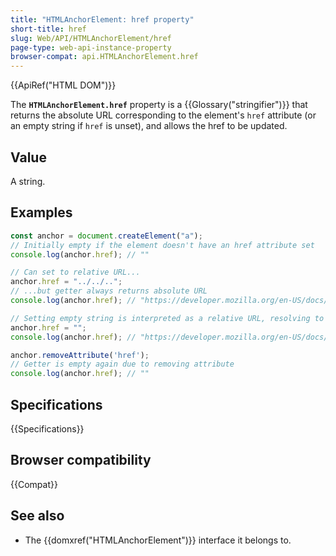 ```yaml
---
title: "HTMLAnchorElement: href property"
short-title: href
slug: Web/API/HTMLAnchorElement/href
page-type: web-api-instance-property
browser-compat: api.HTMLAnchorElement.href
---
```


{{ApiRef("HTML DOM")}}

The **`HTMLAnchorElement.href`** property is a
{{Glossary("stringifier")}} that returns the absolute URL corresponding to the element's `href` attribute (or an empty string if `href` is unset), and allows
the href to be updated.

## Value

A string.

## Examples

```js
const anchor = document.createElement("a");
// Initially empty if the element doesn't have an href attribute set
console.log(anchor.href); // ""

// Can set to relative URL...
anchor.href = "../../..";
// ...but getter always returns absolute URL
console.log(anchor.href); // "https://developer.mozilla.org/en-US/docs/"

// Setting empty string is interpreted as a relative URL, resolving to the current page
anchor.href = "";
console.log(anchor.href); // "https://developer.mozilla.org/en-US/docs/Web/API/HTMLAnchorElement/href"

anchor.removeAttribute('href');
// Getter is empty again due to removing attribute
console.log(anchor.href); // ""
```

## Specifications

{{Specifications}}

## Browser compatibility

{{Compat}}

## See also

- The {{domxref("HTMLAnchorElement")}} interface it belongs to.
